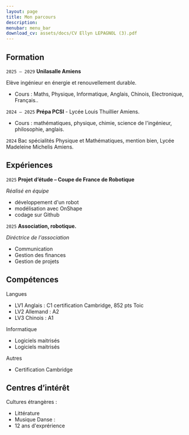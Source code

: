 ```yaml
---
layout: page
title: Mon parcours
description: 
menubar: menu_bar
download_cv: assets/docs/CV Ellyn LEPAGNOL (3).pdf
---
```


## Formation 

`2025 – 2029`
**Unilasalle Amiens**

Elève ingénieur en énergie et renouvellement durable.
* Cours : Maths, Physique, Informatique, Anglais, Chinois, Electronique, Français..

`2024 – 2025`
**Prépa PCSI** - Lycée Louis Thuillier Amiens.
* Cours : mathématiques, physique, chimie, science de l'ingénieur, philosophie, anglais.

`2024`
Bac spécialités Physique et Mathématiques, mention bien, Lycée Madeleine Michelis Amiens.

## Expériences

`2025` **Projet d’étude – Coupe de France de Robotique**

_Réalisé en équipe_
* développement d'un robot
* modélisation avec OnShape
* codage sur Github

`2025` **Association, robotique.**

_Diréctrice de l'association_
* Communication
* Gestion des finances
* Gestion de projets

## Compétences

Langues
* LV1 Anglais : C1 certification Cambridge, 852 pts Toic
* LV2 Allemand : A2
* LV3 Chinois : A1

Informatique
* Logiciels maitrisés
* Logiciels maitrisés

Autres
* Certification Cambridge

## Centres d’intérêt

Cultures étrangères :
* Littérature
* Musique
Danse :
* 12 ans d'exprérience
  
